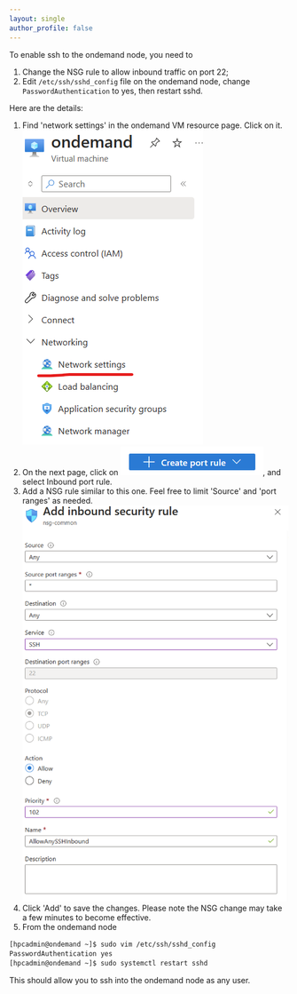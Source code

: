 ```yaml
---
layout: single
author_profile: false
---
```


To enable ssh to the ondemand node, you need to  
1. Change the NSG rule to allow inbound traffic on port 22; 
1. Edit `/etc/ssh/sshd_config` file on the ondemand node, change `PasswordAuthentication` to yes, then restart sshd. 

Here are the details:
1. Find 'network settings' in the ondemand VM resource page. Click on it.  
   ![Figure_1](https://raw.githubusercontent.com/JingchaoZhang/JingchaoZhang.github.io/master/_posts/2023-07-28-figures/1.png)
3. On the next page, click on ![Figure_2](https://raw.githubusercontent.com/JingchaoZhang/JingchaoZhang.github.io/master/_posts/2023-07-28-figures/2.png), and select Inbound port rule. 
4. Add a NSG rule similar to this one. Feel free to limit 'Source' and 'port ranges' as needed.  
   ![Figure_3](https://raw.githubusercontent.com/JingchaoZhang/JingchaoZhang.github.io/master/_posts/2023-07-28-figures/3.png)
6. Click 'Add' to save the changes. Please note the NSG change may take a few minutes to become effective. 
7. From the ondemand node
```bash
[hpcadmin@ondemand ~]$ sudo vim /etc/ssh/sshd_config
PasswordAuthentication yes
[hpcadmin@ondemand ~]$ sudo systemctl restart sshd
```

This should allow you to ssh into the ondemand node as any user.
